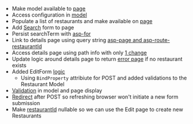 * Make model available to [page](https://github.com/idaho-guy/OdeToFood/commit/9076c7ab30b873f6a5c2f3beebafceaad9a05d67)
* Access configuration in [model](https://github.com/idaho-guy/OdeToFood/commit/2086170a5d38472f74941ac9f06b43b2892b1bc2)
* Populate a list of restaurants and make available on [page](https://github.com/idaho-guy/OdeToFood/commit/e8e4992ad9173d025f96274302b525fba5dcb931)
* Add [Search](https://github.com/idaho-guy/OdeToFood/commit/a1472844ba78825e6a9d9b511ba8bdaa6c327f93) form to page
* Persist searchTerm with [asp-for](https://github.com/idaho-guy/OdeToFood/commit/f0e486158db02eed4bded3fbf589aa88fe325a7c)
* Link to details page using query string  [asp-page and asp-route-restaurantId](https://github.com/idaho-guy/OdeToFood/commit/72990af7c42da0939accd45b110b818c0b05ab03)
* Access details page using path info with only [1 change](https://github.com/idaho-guy/OdeToFood/commit/8d8b11466494245ca0f469fad891f69da6a43f2e)
* Update logic around details page to return [error page](https://github.com/idaho-guy/OdeToFood/commit/c8bb00d550944f3f61119192840859b45ced2d22) if no restaurant exists
* Added EditForm [logic](https://github.com/idaho-guy/OdeToFood/commit/33d6aec1de25cb9aad62c82b8e4ace1dfffe51c3)
  * Using `BindProperty` attribiute for POST and added validations to the Restaurant Model
* [Validation](https://github.com/idaho-guy/OdeToFood/commit/77bfb1692b68ee40f78a81126e458b707b325eb2) in model and page display
* [Redirect](https://github.com/idaho-guy/OdeToFood/commit/8a812fb356c0006ff0f019d35e57eb1c838f9cdd) after POST so refreshing browser won't initiate a new form submission
* Make [restaurantId](https://github.com/idaho-guy/OdeToFood/commit/646d3a2188f5ef6ba5e7fcc4ae903f1d5a0998e3) nullable so we can use the Edit page to create new Restaurants

